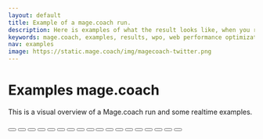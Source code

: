 ```yaml
---
layout: default
title: Example of a mage.coach run.
description: Here is examples of what the result looks like, when you run sitespeed.io.
keywords: mage.coach, examples, results, wpo, web performance optimization
nav: examples
image: https://static.mage.coach/img/magecoach-twitter.png
---
```


# Examples mage.coach

This is a visual overview of a Mage.coach run and some realtime examples.

<div>
  <amp-carousel id="carousel-with-carousel-preview" width="400" height="375" layout="responsive" type="slides">
    <amp-img src="https://static.mage.coach/img/example/magecoach-hero.jpg"
      width="400" height="375" layout="responsive" alt="a sample image"></amp-img>
    <amp-img src="https://static.mage.coach/img/example/magecoach-hero-toplist.jpg" width="400" height="375" layout="responsive" alt="a sample image"></amp-img>
    <amp-img src="https://static.mage.coach/img/example/magecoach-hero-summary.jpg" width="400" height="375" layout="responsive" alt="a sample image"></amp-img>
    <amp-img src="https://static.mage.coach/img/example/magecoach-hero-summary-detail.jpg" width="400" height="375" layout="responsive" alt="a sample image"></amp-img>
    <amp-img src="https://static.mage.coach/img/example/magecoach-hero-pages.jpg" width="400" height="375" layout="responsive" alt="a sample image"></amp-img>
    <amp-img src="https://static.mage.coach/img/example/magecoach-hero-pages-summary.jpg" width="400" height="375" layout="responsive" alt="a sample image"></amp-img>
    <amp-img src="https://static.mage.coach/img/example/magecoach-hero-pages-pagexray.jpg" width="400" height="375" layout="responsive" alt="a sample image"></amp-img>
    <amp-img src="https://static.mage.coach/img/example/magecoach-hero-pages-coach.jpg" width="400" height="375" layout="responsive" alt="a sample image"></amp-img>
    <amp-img src="https://static.mage.coach/img/example/magecoach-hero-pages-browsertime.jpg" width="400" height="375" layout="responsive" alt="a sample image"></amp-img>
    <amp-img src="https://static.mage.coach/img/example/magecoach-hero-domains.jpg" width="400" height="375" layout="responsive" alt="a sample image"></amp-img>
    <amp-img src="https://static.mage.coach/img/example/magecoach-hero-assets.jpg" width="400" height="375" layout="responsive" alt="a sample image"></amp-img>
  </amp-carousel>
  <amp-carousel class="carousel-preview"
    width="auto"
    height="48"
    layout="fixed-height"
    type="carousel">
    <button on="tap:carousel-with-carousel-preview.goToSlide(index=0)">
      <amp-img src="https://unsplash.it/60/40?image=10"
        width="60"
        height="40"
        layout="responsive"
        alt="a sample image"></amp-img>
    </button>
    <button on="tap:carousel-with-carousel-preview.goToSlide(index=1)">
      <amp-img src="https://unsplash.it/60/40?image=11"
        width="60"
        height="40"
        layout="responsive"
        alt="a sample image"></amp-img>
    </button>
    <button on="tap:carousel-with-carousel-preview.goToSlide(index=2)">
      <amp-img src="https://unsplash.it/60/40?image=12"
        width="60"
        height="40"
        layout="responsive"
        alt="a sample image"></amp-img>
    </button>
    <button on="tap:carousel-with-carousel-preview.goToSlide(index=3)">
      <amp-img src="https://unsplash.it/60/40?image=13"
        width="60"
        height="40"
        layout="responsive"
        alt="a sample image"></amp-img>
    </button>
    <button on="tap:carousel-with-carousel-preview.goToSlide(index=4)">
      <amp-img src="https://unsplash.it/60/40?image=14"
        width="60"
        height="40"
        layout="responsive"
        alt="a sample image"></amp-img>
    </button>
    <button on="tap:carousel-with-carousel-preview.goToSlide(index=5)">
      <amp-img src="https://unsplash.it/60/40?image=15"
        width="60"
        height="40"
        layout="responsive"
        alt="a sample image"></amp-img>
    </button>
    <button on="tap:carousel-with-carousel-preview.goToSlide(index=6)">
      <amp-img src="https://unsplash.it/60/40?image=16"
        width="60"
        height="40"
        layout="responsive"
        alt="a sample image"></amp-img>
    </button>
    <button on="tap:carousel-with-carousel-preview.goToSlide(index=7)">
      <amp-img src="https://unsplash.it/60/40?image=17"
        width="60"
        height="40"
        layout="responsive"
        alt="a sample image"></amp-img>
    </button>
    <button on="tap:carousel-with-carousel-preview.goToSlide(index=8)">
      <amp-img src="https://unsplash.it/60/40?image=18"
        width="60"
        height="40"
        layout="responsive"
        alt="a sample image"></amp-img>
    </button>
    <button on="tap:carousel-with-carousel-preview.goToSlide(index=9)">
      <amp-img src="https://unsplash.it/60/40?image=19"
        width="60"
        height="40"
        layout="responsive"
        alt="a sample image"></amp-img>
    </button>
    <button on="tap:carousel-with-carousel-preview.goToSlide(index=10)">
      <amp-img src="https://unsplash.it/60/40?image=110"
        width="60"
        height="40"
        layout="responsive"
        alt="a sample image"></amp-img>
    </button>
    <button on="tap:carousel-with-carousel-preview.goToSlide(index=11)">
      <amp-img src="https://unsplash.it/60/40?image=111"
        width="60"
        height="40"
        layout="responsive"
        alt="a sample image"></amp-img>
    </button>
    <button on="tap:carousel-with-carousel-preview.goToSlide(index=12)">
      <amp-img src="https://unsplash.it/60/40?image=112"
        width="60"
        height="40"
        layout="responsive"
        alt="a sample image"></amp-img>
    </button>
    <button on="tap:carousel-with-carousel-preview.goToSlide(index=13)">
      <amp-img src="https://unsplash.it/60/40?image=113"
        width="60"
        height="40"
        layout="responsive"
        alt="a sample image"></amp-img>
    </button>
    <button on="tap:carousel-with-carousel-preview.goToSlide(index=14)">
      <amp-img src="https://unsplash.it/60/40?image=114"
        width="60"
        height="40"
        layout="responsive"
        alt="a sample image"></amp-img>
    </button>
    <button on="tap:carousel-with-carousel-preview.goToSlide(index=15)">
      <amp-img src="https://unsplash.it/60/40?image=115"
        width="60"
        height="40"
        layout="responsive"
        alt="a sample image"></amp-img>
    </button>
    <button on="tap:carousel-with-carousel-preview.goToSlide(index=16)">
      <amp-img src="https://unsplash.it/60/40?image=116"
        width="60"
        height="40"
        layout="responsive"
        alt="a sample image"></amp-img>
    </button>
    <button on="tap:carousel-with-carousel-preview.goToSlide(index=17)">
      <amp-img src="https://unsplash.it/60/40?image=117"
        width="60"
        height="40"
        layout="responsive"
        alt="a sample image"></amp-img>
    </button>
  </amp-carousel>
</div>

